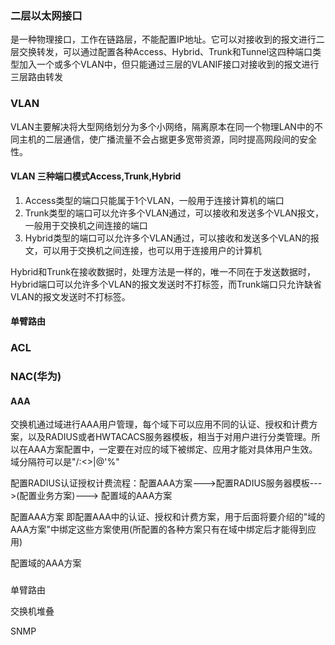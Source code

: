 ### 二层以太网接口
是一种物理接口，工作在链路层，不能配置IP地址。它可以对接收到的报文进行二层交换转发，可以通过配置各种Access、Hybrid、Trunk和Tunnel这四种端口类型加入一个或多个VLAN中，但只能通过三层的VLANIF接口对接收到的报文进行三层路由转发

### VLAN
VLAN主要解决将大型网络划分为多个小网络，隔离原本在同一个物理LAN中的不同主机的二层通信，使广播流量不会占据更多宽带资源，同时提高网段间的安全性。

#### VLAN 三种端口模式Access,Trunk,Hybrid
1. Access类型的端口只能属于1个VLAN，一般用于连接计算机的端口
2. Trunk类型的端口可以允许多个VLAN通过，可以接收和发送多个VLAN报文，一般用于交换机之间连接的端口
3. Hybrid类型的端口可以允许多个VLAN通过，可以接收和发送多个VLAN的报文，可以用于交换机之间连接，也可以用于连接用户的计算机

Hybrid和Trunk在接收数据时，处理方法是一样的，唯一不同在于发送数据时，Hybrid端口可以允许多个VLAN的报文发送时不打标签，而Trunk端口只允许缺省VLAN的报文发送时不打标签。

#### 单臂路由



### ACL



### NAC(华为)
#### AAA
交换机通过域进行AAA用户管理，每个域下可以应用不同的认证、授权和计费方案，以及RADIUS或者HWTACACS服务器模板，相当于对用户进行分类管理。所以在AAA方案配置中，一定要在对应的域下被绑定、应用才能对具体用户生效。域分隔符可以是"\/:<>|@'%"

配置RADIUS认证授权计费流程：配置AAA方案--->配置RADIUS服务器模板--->(配置业务方案)---> 配置域的AAA方案

配置AAA方案
即配置AAA中的认证、授权和计费方案，用于后面将要介绍的"域的AAA方案"中绑定这些方案使用(所配置的各种方案只有在域中绑定后才能得到应用)

配置域的AAA方案





###
单臂路由

交换机堆叠


SNMP




